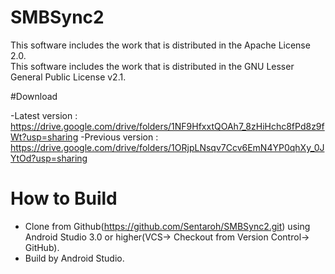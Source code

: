 # SMBSync2

This software includes the work that is distributed in the Apache License 2.0.  
This software includes the work that is distributed in the GNU Lesser General Public License v2.1.

#Download

-Latest version : https://drive.google.com/drive/folders/1NF9HfxxtQOAh7_8zHiHchc8fPd8z9fWt?usp=sharing
-Previous version : https://drive.google.com/drive/folders/1ORjpLNsqv7Ccv6EmN4YP0qhXy_0JYtOd?usp=sharing

# How to Build

- Clone from Github(https://github.com/Sentaroh/SMBSync2.git) using Android Studio 3.0 or higher(VCS-> Checkout from Version Control-> GitHub).
- Build by Android Studio.
